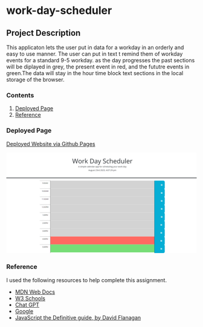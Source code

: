 # work-day-scheduler


##  Project Description
This applicaton lets the user put in data for a workday in an orderly and easy to use manner. The user can put in text t remind them 
of workday events for a standard 9-5 workday. as the day progresses the past sections will be diplayed in grey, the present event in red,
 and the fututre events in green.The data will stay in the hour time block text sections in the local storage of the browser.

### Contents

1. [Deployed Page](#deployed-page)
2. [Reference](#reference)

### Deployed Page
[Deployed Website via Github Pages](https://neuroventure.github.io/work-day-scheduler/)

![Deployed page Screenshot](./neuroventure.github.io_work-day-scheduler_.png)


### Reference

I used the following resources to help complete this assignment.
+ [MDN Web Docs](https://developer.mozilla.org/en-US/)
+ [W3 Schools](https://www.w3schools.com/)
+ [Chat GPT](https://chat.openai.com/)
+ [Google](google.com)
+ [JavaScript the Definitive guide, by David Flanagan](https://www.oreilly.com/library/view/javascript-the-definitive/9781491952016/)
